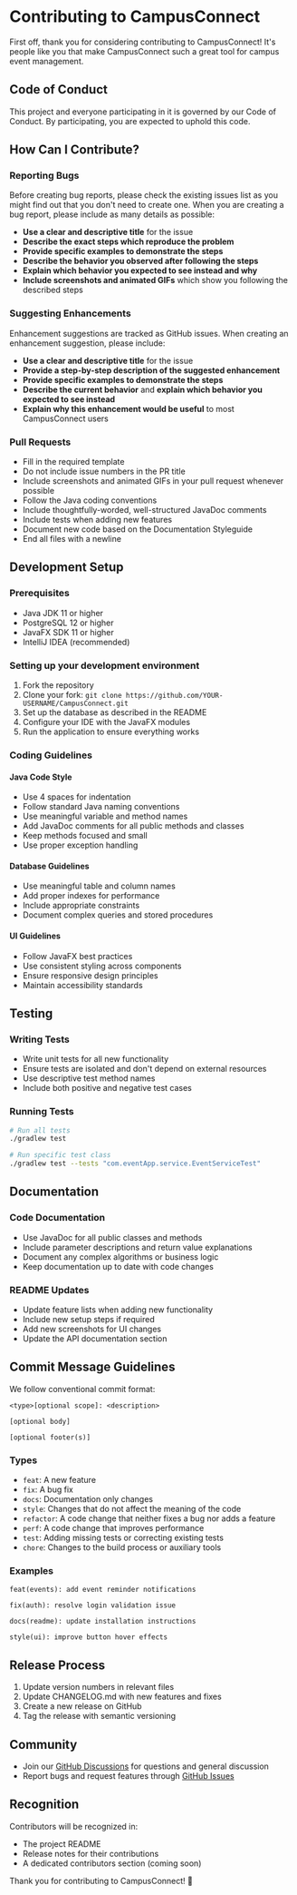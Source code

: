# Contributing to CampusConnect

First off, thank you for considering contributing to CampusConnect! It's people like you that make CampusConnect such a great tool for campus event management.

## Code of Conduct

This project and everyone participating in it is governed by our Code of Conduct. By participating, you are expected to uphold this code.

## How Can I Contribute?

### Reporting Bugs

Before creating bug reports, please check the existing issues list as you might find out that you don't need to create one. When you are creating a bug report, please include as many details as possible:

- **Use a clear and descriptive title** for the issue
- **Describe the exact steps which reproduce the problem**
- **Provide specific examples to demonstrate the steps**
- **Describe the behavior you observed after following the steps**
- **Explain which behavior you expected to see instead and why**
- **Include screenshots and animated GIFs** which show you following the described steps

### Suggesting Enhancements

Enhancement suggestions are tracked as GitHub issues. When creating an enhancement suggestion, please include:

- **Use a clear and descriptive title** for the issue
- **Provide a step-by-step description of the suggested enhancement**
- **Provide specific examples to demonstrate the steps**
- **Describe the current behavior** and **explain which behavior you expected to see instead**
- **Explain why this enhancement would be useful** to most CampusConnect users

### Pull Requests

- Fill in the required template
- Do not include issue numbers in the PR title
- Include screenshots and animated GIFs in your pull request whenever possible
- Follow the Java coding conventions
- Include thoughtfully-worded, well-structured JavaDoc comments
- Include tests when adding new features
- Document new code based on the Documentation Styleguide
- End all files with a newline

## Development Setup

### Prerequisites

- Java JDK 11 or higher
- PostgreSQL 12 or higher
- JavaFX SDK 11 or higher
- IntelliJ IDEA (recommended)

### Setting up your development environment

1. Fork the repository
2. Clone your fork: `git clone https://github.com/YOUR-USERNAME/CampusConnect.git`
3. Set up the database as described in the README
4. Configure your IDE with the JavaFX modules
5. Run the application to ensure everything works

### Coding Guidelines

#### Java Code Style

- Use 4 spaces for indentation
- Follow standard Java naming conventions
- Use meaningful variable and method names
- Add JavaDoc comments for all public methods and classes
- Keep methods focused and small
- Use proper exception handling

#### Database Guidelines

- Use meaningful table and column names
- Add proper indexes for performance
- Include appropriate constraints
- Document complex queries and stored procedures

#### UI Guidelines

- Follow JavaFX best practices
- Use consistent styling across components
- Ensure responsive design principles
- Maintain accessibility standards

## Testing

### Writing Tests

- Write unit tests for all new functionality
- Ensure tests are isolated and don't depend on external resources
- Use descriptive test method names
- Include both positive and negative test cases

### Running Tests

```bash
# Run all tests
./gradlew test

# Run specific test class
./gradlew test --tests "com.eventApp.service.EventServiceTest"
```

## Documentation

### Code Documentation

- Use JavaDoc for all public classes and methods
- Include parameter descriptions and return value explanations
- Document any complex algorithms or business logic
- Keep documentation up to date with code changes

### README Updates

- Update feature lists when adding new functionality
- Include new setup steps if required
- Add new screenshots for UI changes
- Update the API documentation section

## Commit Message Guidelines

We follow conventional commit format:

```
<type>[optional scope]: <description>

[optional body]

[optional footer(s)]
```

### Types

- `feat`: A new feature
- `fix`: A bug fix
- `docs`: Documentation only changes
- `style`: Changes that do not affect the meaning of the code
- `refactor`: A code change that neither fixes a bug nor adds a feature
- `perf`: A code change that improves performance
- `test`: Adding missing tests or correcting existing tests
- `chore`: Changes to the build process or auxiliary tools

### Examples

```
feat(events): add event reminder notifications

fix(auth): resolve login validation issue

docs(readme): update installation instructions

style(ui): improve button hover effects
```

## Release Process

1. Update version numbers in relevant files
2. Update CHANGELOG.md with new features and fixes
3. Create a new release on GitHub
4. Tag the release with semantic versioning

## Community

- Join our [GitHub Discussions](https://github.com/Ansh-Patoliya/CampusConnect/discussions) for questions and general discussion
- Report bugs and request features through [GitHub Issues](https://github.com/Ansh-Patoliya/CampusConnect/issues)

## Recognition

Contributors will be recognized in:
- The project README
- Release notes for their contributions
- A dedicated contributors section (coming soon)

Thank you for contributing to CampusConnect! 🎉